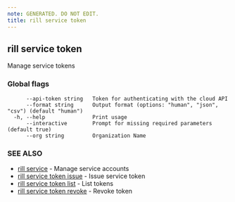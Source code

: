 ```yaml
---
note: GENERATED. DO NOT EDIT.
title: rill service token
---
```

## rill service token

Manage service tokens

### Global flags

```
      --api-token string   Token for authenticating with the cloud API
      --format string      Output format (options: "human", "json", "csv") (default "human")
  -h, --help               Print usage
      --interactive        Prompt for missing required parameters (default true)
      --org string         Organization Name
```

### SEE ALSO

* [rill service](../service.md)	 - Manage service accounts
* [rill service token issue](issue.md)	 - Issue service token
* [rill service token list](list.md)	 - List tokens
* [rill service token revoke](revoke.md)	 - Revoke token

